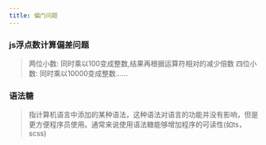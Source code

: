 ```yaml
---
title: 偏门问题
---
```

### js浮点数计算偏差问题
> 两位小数: 同时乘以100变成整数,结果再根据运算符相对的减少倍数
> 四位小数: 同时乘以10000变成整数......

### 语法糖
> 指计算机语言中添加的某种语法，这种语法对语言的功能并没有影响，但是更方便程序员使用。通常来说使用语法糖能够增加程序的可读性(如ts，scss)